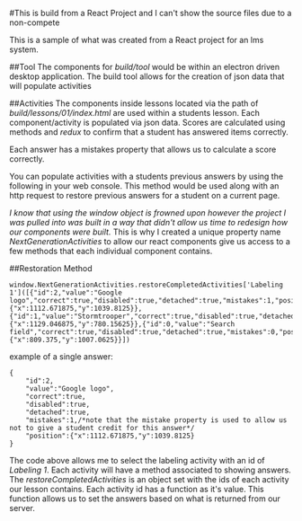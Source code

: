 #This is build from a React Project and I can't show the source files due to a non-compete

This is a sample of what was created from a React project for an lms system.

##Tool
The components for *build/tool* would be within an electron driven desktop application. The build tool allows for the creation of json data that will populate activities

##Activities
The components inside lessons located via the path of *build/lessons/01/index.html* are used within a students lesson.  Each component/activity is populated via json data. Scores are calculated using methods and *redux* to confirm that a student has answered items correctly.

Each answer has a mistakes property that allows us to calculate a score correctly.

You can populate activities with a students previous answers by using the following in your web console. This method would be used along with an http request to restore previous answers for a student on a current page.

*I know that using the window object is frowned upon however the project I was pulled into was built in a way that didn't allow us time to redesign how our components were built.*  This is why I created a unique property name *NextGenerationActivities* to allow our react components give us access to a few methods that each individual component contains. 

##Restoration Method
```
window.NextGenerationActivities.restoreCompletedActivities['Labeling 1']([{"id":2,"value":"Google logo","correct":true,"disabled":true,"detached":true,"mistakes":1,"position":{"x":1112.671875,"y":1039.8125}},{"id":1,"value":"Stormtrooper","correct":true,"disabled":true,"detached":true,"mistakes":0,"position":{"x":1129.046875,"y":780.15625}},{"id":0,"value":"Search field","correct":true,"disabled":true,"detached":true,"mistakes":0,"position":{"x":809.375,"y":1007.0625}}])
```

example of a single answer:
```
{
    "id":2,
    "value":"Google logo",
    "correct":true,
    "disabled":true,
    "detached":true,
    "mistakes":1,/*note that the mistake property is used to allow us not to give a student credit for this answer*/
    "position":{"x":1112.671875,"y":1039.8125}
}
```


The code above allows me to select the labeling activity with an id of *Labeling 1*.  Each activity will have a method associated to showing answers. The *restoreCompletedActivities* is an object set with the ids of each activity our lesson contains.  Each activity id has a function as it's value.  This function allows us to set the answers based on what is returned from our server.